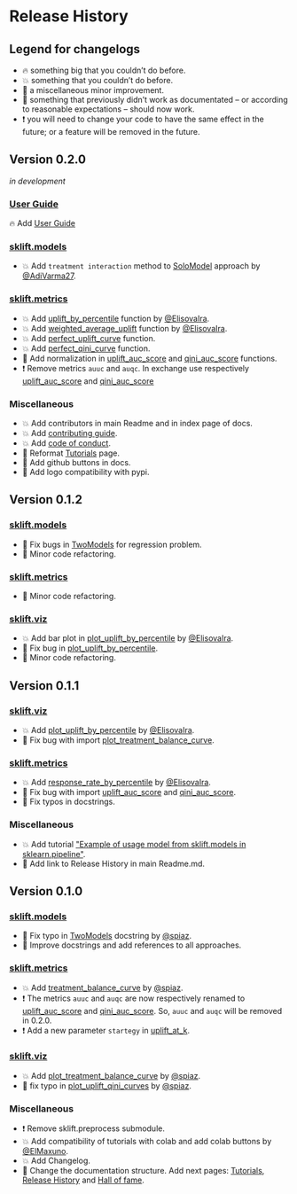 # Release History

## Legend for changelogs

* 🔥 something big that you couldn’t do before.
* 💥 something that you couldn’t do before.
* 📝 a miscellaneous minor improvement.
* 🔨 something that previously didn’t work as documentated – or according to reasonable expectations – should now work.
* ❗️ you will need to change your code to have the same effect in the future; or a feature will be removed in the future.

## Version 0.2.0
_in development_

### [User Guide](https://scikit-uplift.readthedocs.io/en/latest/user_guide.html)

🔥 Add [User Guide](https://scikit-uplift.readthedocs.io/en/latest/user_guide.html)

### [sklift.models](https://scikit-uplift.readthedocs.io/en/latest/api/models.html)

* 💥 Add `treatment interaction` method to [SoloModel](https://scikit-uplift.readthedocs.io/en/latest/api/viz.html#sklift.models.models.SoloModel) approach by [@AdiVarma27](https://github.com/AdiVarma27).

### [sklift.metrics](https://scikit-uplift.readthedocs.io/en/latest/api/metrics.html)

* 💥 Add [uplift_by_percentile](https://scikit-uplift.readthedocs.io/en/latest/api/metrics/uplift_by_percentile.html) function by [@ElisovaIra](https://github.com/ElisovaIra).
* 💥 Add [weighted_average_uplift](https://scikit-uplift.readthedocs.io/en/latest/api/metrics/weighted_average_uplift.html) function by [@ElisovaIra](https://github.com/ElisovaIra).
* 💥 Add [perfect_uplift_curve](https://scikit-uplift.readthedocs.io/en/latest/api/metrics/perfect_uplift_curve.html) function.
* 💥 Add [perfect_qini_curve](https://scikit-uplift.readthedocs.io/en/latest/api/metrics/perfect_qini_curve.html) function.
* 🔨 Add normalization in [uplift_auc_score](https://scikit-uplift.readthedocs.io/en/latest/api/metrics/uplift_auc_score.html) and [qini_auc_score](https://scikit-uplift.readthedocs.io/en/latest/api/metrics/qini_auc_score.html) functions.
* ❗ Remove metrics `auuc` and `auqc`. In exchange use respectively [uplift_auc_score](https://scikit-uplift.readthedocs.io/en/latest/api/metrics/uplift_auc_score.html) and [qini_auc_score](https://scikit-uplift.readthedocs.io/en/latest/api/metrics/qini_auc_score.html)

### Miscellaneous

* 💥 Add contributors in main Readme and in index page of docs.
* 💥 Add [contributing guide](https://scikit-uplift.readthedocs.io/en/latest/contributing.html).
* 💥 Add [code of conduct](https://github.com/maks-sh/scikit-uplift/blob/master/.github/CODE_OF_CONDUCT.md).
* 📝 Reformat [Tutorials](https://scikit-uplift.readthedocs.io/en/latest/tutorials.html) page.
* 📝 Add github buttons in docs.
* 📝 Add logo compatibility with pypi.

## Version 0.1.2

### [sklift.models](https://scikit-uplift.readthedocs.io/en/v0.1.2/api/models.html)

* 🔨 Fix bugs in [TwoModels](https://scikit-uplift.readthedocs.io/en/v0.1.2/api/models.html#sklift.models.models.TwoModels) for regression problem.
* 📝 Minor code refactoring.

### [sklift.metrics](https://scikit-uplift.readthedocs.io/en/v0.1.2/api/metrics.html)

* 📝 Minor code refactoring.

### [sklift.viz](https://scikit-uplift.readthedocs.io/en/v0.1.2/api/viz.html)

* 💥 Add bar plot in [plot_uplift_by_percentile](https://scikit-uplift.readthedocs.io/en/v0.1.2/api/viz.html#sklift.viz.base.plot_uplift_by_percentile) by [@ElisovaIra](https://github.com/ElisovaIra).
* 🔨 Fix bug in [plot_uplift_by_percentile](https://scikit-uplift.readthedocs.io/en/v0.1.2/api/viz.html#sklift.viz.base.plot_uplift_by_percentile).
* 📝 Minor code refactoring.

## Version 0.1.1

### [sklift.viz](https://scikit-uplift.readthedocs.io/en/v0.1.1/api/viz.html)

* 💥 Add [plot_uplift_by_percentile](https://scikit-uplift.readthedocs.io/en/v0.1.1/api/viz.html#sklift.viz.base.plot_uplift_by_percentile) by [@ElisovaIra](https://github.com/ElisovaIra).
* 🔨 Fix bug with import [plot_treatment_balance_curve](https://scikit-uplift.readthedocs.io/en/v0.1.1/api/viz.html#sklift.viz.base.plot_treatment_balance_curve).

### [sklift.metrics](https://scikit-uplift.readthedocs.io/en/v0.1.1/api/metrics.html)

* 💥 Add [response_rate_by_percentile](https://scikit-uplift.readthedocs.io/en/v0.1.1/api/viz.html#sklift.metrics.metrics.response_rate_by_percentile) by [@ElisovaIra](https://github.com/ElisovaIra).
* 🔨 Fix bug with import [uplift_auc_score](https://scikit-uplift.readthedocs.io/en/v0.1.1/api/metrics.html#sklift.metrics.metrics.uplift_auc_score) and [qini_auc_score](https://scikit-uplift.readthedocs.io/en/v0.1.1/metrics.html#sklift.metrics.metrics.qini_auc_score).
* 📝 Fix typos in docstrings.

### Miscellaneous

* 💥 Add tutorial ["Example of usage model from sklift.models in sklearn.pipeline"](https://nbviewer.jupyter.org/github/maks-sh/scikit-uplift/blob/master/notebooks/pipeline_usage_EN.ipynb).
* 📝 Add link to Release History in main Readme.md.

## Version 0.1.0

### [sklift.models](https://scikit-uplift.readthedocs.io/en/v0.1.0/api/models.html)

* 📝 Fix typo in [TwoModels](https://scikit-uplift.readthedocs.io/en/v0.1.0/api/models.html#sklift.models.models.TwoModels) docstring by [@spiaz](https://github.com/spiaz).
* 📝 Improve docstrings and add references to all approaches.

### [sklift.metrics](https://scikit-uplift.readthedocs.io/en/v0.1.0/api/metrics.html)

* 💥 Add [treatment_balance_curve](https://scikit-uplift.readthedocs.io/en/v0.1.0/api/metrics.html#sklift.metrics.metrics.treatment_balance_curve) by [@spiaz](https://github.com/spiaz).
* ❗️ The metrics `auuc` and `auqc` are now respectively renamed to [uplift_auc_score](https://scikit-uplift.readthedocs.io/en/v0.1.0/api/metrics.html#sklift.metrics.metrics.uplift_auc_score) and [qini_auc_score](https://scikit-uplift.readthedocs.io/en/v0.1.0/metrics.html#sklift.metrics.metrics.qini_auc_score). So, `auuc` and `auqc` will be removed in 0.2.0.
* ❗️ Add a new parameter `startegy` in [uplift_at_k](https://scikit-uplift.readthedocs.io/en/v0.1.0/metrics.html#sklift.metrics.metrics.uplift_at_k).

### [sklift.viz](https://scikit-uplift.readthedocs.io/en/v0.1.0/api/viz.html)

* 💥 Add [plot_treatment_balance_curve](https://scikit-uplift.readthedocs.io/en/v0.1.0/api/viz.html#sklift.viz.base.plot_treatment_balance_curve) by [@spiaz](https://github.com/spiaz).
* 📝 fix typo in [plot_uplift_qini_curves](https://scikit-uplift.readthedocs.io/en/v0.1.0/api/viz.html#sklift.viz.base.plot_uplift_qini_curves) by [@spiaz](https://github.com/spiaz).

### Miscellaneous

* ❗️ Remove sklift.preprocess submodule.
* 💥 Add compatibility of tutorials with colab and add colab buttons by [@ElMaxuno](https://github.com/ElMaxuno).
* 💥 Add Changelog.
* 📝 Change the documentation structure. Add next pages: [Tutorials](https://scikit-uplift.readthedocs.io/en/v0.1.0/tutorials.html), [Release History](https://scikit-uplift.readthedocs.io/en/v0.1.0/changelog.html) and [Hall of fame](https://scikit-uplift.readthedocs.io/en/v0.1.0/hall_of_fame.html).